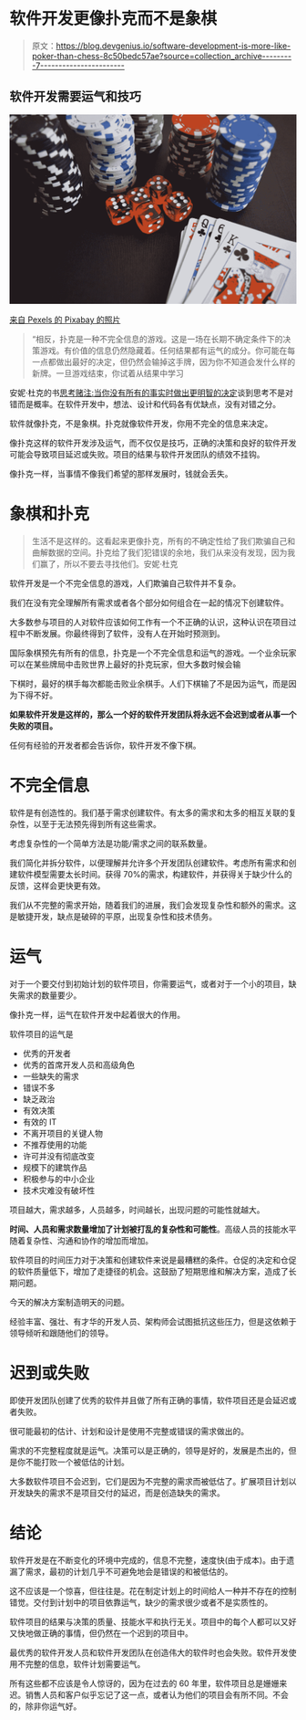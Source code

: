 # 软件开发更像扑克而不是象棋

> 原文：<https://blog.devgenius.io/software-development-is-more-like-poker-than-chess-8c50bedc57ae?source=collection_archive---------7----------------------->

## 软件开发需要运气和技巧

![](img/374bfc0ab5fa85d4e72d429d97bdec45.png)

[来自 Pexels 的 Pixabay 的照片](https://www.pexels.com/photo/cards-casino-chance-chip-269630/)

> “相反，扑克是一种不完全信息的游戏。这是一场在长期不确定条件下的决策游戏。有价值的信息仍然隐藏着。任何结果都有运气的成分。你可能在每一点都做出最好的决定，但仍然会输掉这手牌，因为你不知道会发什么样的新牌。一旦游戏结束，你试着从结果中学习

安妮·杜克的书[思考赌注:当你没有所有的事实时做出更明智的决定](https://amzn.to/3jiQnLQ)谈到思考不是对错而是概率。在软件开发中，想法、设计和代码各有优缺点，没有对错之分。

软件就像扑克，不是象棋。扑克就像软件开发，你用不完全的信息来决定。

像扑克这样的软件开发涉及运气，而不仅仅是技巧，正确的决策和良好的软件开发可能会导致项目延迟或失败。项目的结果与软件开发团队的绩效不挂钩。

像扑克一样，当事情不像我们希望的那样发展时，钱就会丢失。

# 象棋和扑克

> 生活不是这样的。这看起来更像扑克，所有的不确定性给了我们欺骗自己和曲解数据的空间。扑克给了我们犯错误的余地，我们从来没有发现，因为我们赢了，所以不要去寻找他们。安妮·杜克

软件开发是一个不完全信息的游戏，人们欺骗自己软件并不复杂。

我们在没有完全理解所有需求或者各个部分如何组合在一起的情况下创建软件。

大多数参与项目的人对软件应该如何工作有一个不正确的认识，这种认识在项目过程中不断发展。你最终得到了软件，没有人在开始时预测到。

国际象棋预先有所有的信息，扑克是一个不完全信息和运气的游戏。一个业余玩家可以在某些牌局中击败世界上最好的扑克玩家，但大多数时候会输

下棋时，最好的棋手每次都能击败业余棋手。人们下棋输了不是因为运气，而是因为下得不好。

**如果软件开发是这样的，那么一个好的软件开发团队将永远不会迟到或者从事一个失败的项目。**

任何有经验的开发者都会告诉你，软件开发不像下棋。

# 不完全信息

软件是有创造性的。我们基于需求创建软件。有太多的需求和太多的相互关联的复杂性，以至于无法预先得到所有这些需求。

考虑复杂性的一个简单方法是功能/需求之间的联系数量。

我们简化并拆分软件，以便理解并允许多个开发团队创建软件。考虑所有需求和创建软件模型需要太长时间。获得 70%的需求，构建软件，并获得关于缺少什么的反馈，这样会更快更有效。

我们从不完整的需求开始，随着我们的进展，我们会发现复杂性和额外的需求。这是敏捷开发，缺点是破碎的平原，出现复杂性和技术债务。

# 运气

对于一个要交付到初始计划的软件项目，你需要运气，或者对于一个小的项目，缺失需求的数量要少。

像扑克一样，运气在软件开发中起着很大的作用。

软件项目的运气是

*   优秀的开发者
*   优秀的首席开发人员和高级角色
*   一些缺失的需求
*   错误不多
*   缺乏政治
*   有效决策
*   有效的 IT
*   不离开项目的关键人物
*   不推荐使用的功能
*   许可并没有彻底改变
*   规模下的建筑作品
*   积极参与的中小企业
*   技术灾难没有破坏性

项目越大，需求越多，人员越多，时间越长，出现问题的可能性就越大。

**时间、人员和需求数量增加了计划被打乱的复杂性和可能性**。高级人员的技能水平随着复杂性、沟通和协作的增加而增加。

软件项目的时间压力对于决策和创建软件来说是最糟糕的条件。仓促的决定和仓促的软件质量低下，增加了走捷径的机会。这鼓励了短期思维和解决方案，造成了长期问题。

今天的解决方案制造明天的问题。

经验丰富、强壮、有才华的开发人员、架构师会试图抵抗这些压力，但是这依赖于领导倾听和跟随他们的领导。

# 迟到或失败

即使开发团队创建了优秀的软件并且做了所有正确的事情，软件项目还是会延迟或者失败。

很可能最初的估计、计划和设计是使用不完整或错误的需求做出的。

需求的不完整程度就是运气。决策可以是正确的，领导是好的，发展是杰出的，但是你不能打败一个被低估的计划。

大多数软件项目不会迟到，它们是因为不完整的需求而被低估了。扩展项目计划以开发缺失的需求不是项目交付的延迟，而是创造缺失的需求。

# 结论

软件开发是在不断变化的环境中完成的，信息不完整，速度快(由于成本)。由于遗漏了需求，最初的计划几乎不可避免地会是错误的和被低估的。

这不应该是一个惊喜，但往往是。花在制定计划上的时间给人一种并不存在的控制错觉。交付到计划中的项目依靠运气，缺少的需求很少或者不是实质性的。

软件项目的结果与决策的质量、技能水平和执行无关。项目中的每个人都可以又好又快地做正确的事情，但仍然在一个迟到的项目中。

最优秀的软件开发人员和软件开发团队在创造伟大的软件时也会失败。软件开发使用不完整的信息，软件计划需要运气。

所有这些都不应该是令人惊讶的，因为在过去的 60 年里，软件项目总是姗姗来迟。销售人员和客户似乎忘记了这一点，或者认为他们的项目会有所不同。不会的，除非你运气好。
